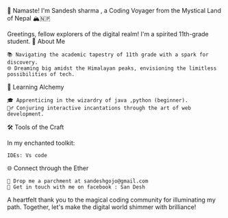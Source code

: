 🌟 Namaste! I'm Sandesh sharma , a Coding Voyager from the Mystical Land of Nepal 🏔️🇳🇵

Greetings, fellow explorers of the digital realm! I'm a spirited 11th-grade student.
🚀 About Me
    
    📚 Navigating the academic tapestry of 11th grade with a spark for discovery.
    🌐 Dreaming big amidst the Himalayan peaks, envisioning the limitless possibilities of tech.
    

🌱 Learning Alchemy

    🎓 Apprenticing in the wizardry of java ,python (beginner).
    🧙‍♂️ Conjuring interactive incantations through the art of web development.
    

🛠️ Tools of the Craft

In my enchanted toolkit:

    
    IDEs: Vs code
    

🌐 Connect through the Ether

    📧 Drop me a parchment at sandeshgojo@gmail.com
    🦉 Get in touch with me on facebook : San Desh
    

A heartfelt thank you to the magical coding community for illuminating my path. Together, let's  make the digital world shimmer with brilliance! 

